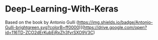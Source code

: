 # Deep-Learning-With-Keras
Based on the book by Antonio Gulli
(https://img.shields.io/badge/Antonio-Gulli-brightgreen.svg?colorB=ff0000)](https://drive.google.com/open?id=116TD-ZCO2dErKubEjRxZh3fvrSXO9V3C)
